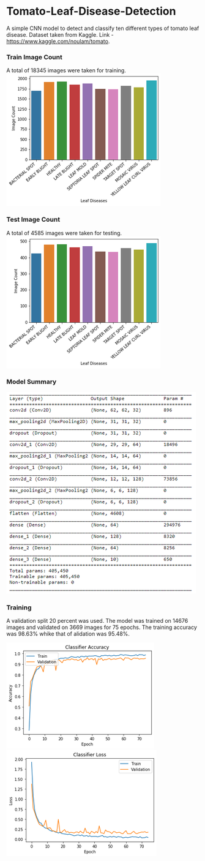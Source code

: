# Tomato-Leaf-Disease-Detection
A simple CNN model to detect and classify ten different types of tomato leaf disease.
Dataset taken from Kaggle. Link - https://www.kaggle.com/noulam/tomato.

### Train Image Count
A total of 18345 images were taken for training.
![](Images/train_count.png)

### Test Image Count
A total of 4585 images were taken for testing.
![](Images/test_count.png)

### Model Summary
![](Images/model.png)

### Training
A validation split 20 percent was used. The model was trained on 14676 images and validated on 3669 images for 75 epochs.
The training accuracy was 98.63% whike that of alidation was 95.48%.

![](Images/acc.png)
![](Images/loss.png)
